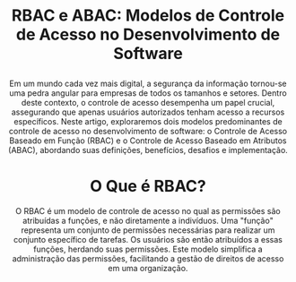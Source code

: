 <h1 align="center">
   
RBAC e ABAC: Modelos de Controle de Acesso no Desenvolvimento de Software
</h1>

<p align="center">
  Em um mundo cada vez mais digital, a segurança da informação tornou-se uma pedra angular para empresas de todos os tamanhos e setores. Dentro deste contexto, o controle de acesso desempenha um papel crucial, assegurando que apenas usuários autorizados tenham acesso a recursos específicos. Neste artigo, exploraremos dois modelos predominantes de controle de acesso no desenvolvimento de software: o Controle de Acesso Baseado em Função (RBAC) e o Controle de Acesso Baseado em Atributos (ABAC), abordando suas definições, benefícios, desafios e implementação.
</p>


<h1 align="center">
O Que é RBAC?
</h1>

<p align="center">
  O RBAC é um modelo de controle de acesso no qual as permissões são atribuídas a funções, e não diretamente a indivíduos. Uma "função" representa um conjunto de permissões necessárias para realizar um conjunto específico de tarefas. Os usuários são então atribuídos a essas funções, herdando suas permissões. Este modelo simplifica a administração das permissões, facilitando a gestão de direitos de acesso em uma organização.
</p>


